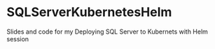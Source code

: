 # SQLServerKubernetesHelm
Slides and code for my Deploying SQL Server to Kubernets with Helm session
